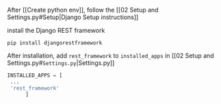 After [[Create python env]],  follow the [[02 Setup and Settings.py#Setup|Django Setup instructions]]

install the Django REST framework

```
pip install djangorestframework
```

After installation, add `rest_framework` to `installed_apps` in [[02 Setup and Settings.py#`Settings.py`|Settings.py]]
```python
INSTALLED_APPS = [
 ...
 'rest_framework'
      ]
```

